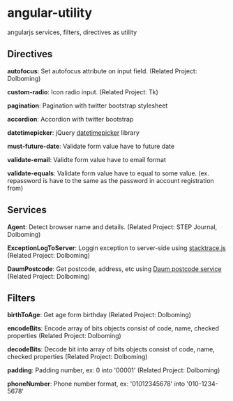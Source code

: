 # angular-utility
angularjs services, filters, directives as utility
 
## Directives
**autofocus**: Set autofocus attribute on input field. (Related Project: Dolboming)

**custom-radio**: Icon radio input. (Related Project: Tk)

**pagination**: Pagination with twitter bootstrap stylesheet

**accordion**: Accordion with twitter bootstrap

**datetimepicker**: jQuery [datetimepicker](http://plugins.jquery.com/datetimepicker/) library

**must-future-date**: Validate form value have to future date

**validate-email**: Validte form value have to email format

**validate-equals**: Validate form value have to equal to some value. (ex. repassword is have to the same as the password in account registration from)

## Services
**Agent**: Detect browser name and details. (Related Project: STEP Journal, Dolboming)

**ExceptionLogToServer**: Loggin exception to server-side using [stacktrace.js](http://www.stacktracejs.com) (Related Project: Dolboming)

**DaumPostcode**: Get postcode, address, etc using [Daum postcode service](http://postcode.map.daum.net/guide) (Related Project: Dolboming)

## Filters
**birthToAge**: Get age form birthday (Related Project: Dolboming)

**encodeBits**: Encode array of bits objects consist of code, name, checked properties (Related Project: Dolboming)

**decodeBits**: Decode bit into array of bits objects consist of code, name, checked properties (Related Project: Dolboming)

**padding**: Padding number, ex: 0 into '00001' (Related Project: Dolboming)

**phoneNumber**: Phone number format, ex: '01012345678' into '010-1234-5678'

